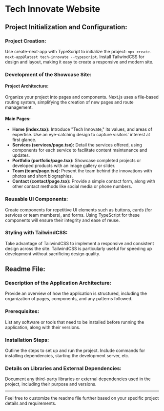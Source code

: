 # Tech Innovate Website

## Project Initialization and Configuration:

### Project Creation:

Use create-next-app with TypeScript to initialize the project: `npx create-next-app@latest tech-innovate --typescript`. Install TailwindCSS for design and layout, making it easy to create a responsive and modern site.

### Development of the Showcase Site:

#### Project Architecture:

Organize your project into pages and components. Next.js uses a file-based routing system, simplifying the creation of new pages and route management.

#### Main Pages:

- **Home (index.tsx):** Introduce "Tech Innovate," its values, and areas of expertise. Use an eye-catching design to capture visitors' interest at first glance.
- **Services (services/page.tsx):** Detail the services offered, using components for each service to facilitate content maintenance and updates.
- **Portfolio (portfolio/page.tsx):** Showcase completed projects or developed products with an image gallery or slider.
- **Team (team/page.tsx):** Present the team behind the innovations with photos and short biographies.
- **Contact (contact/page.tsx):** Provide a simple contact form, along with other contact methods like social media or phone numbers.

### Reusable UI Components:

Create components for repetitive UI elements such as buttons, cards (for services or team members), and forms. Using TypeScript for these components will ensure their integrity and ease of reuse.

### Styling with TailwindCSS:

Take advantage of TailwindCSS to implement a responsive and consistent design across the site. TailwindCSS is particularly useful for speeding up development without sacrificing design quality.

## Readme File:

### Description of the Application Architecture:

Provide an overview of how the application is structured, including the organization of pages, components, and any patterns followed.

### Prerequisites:

List any software or tools that need to be installed before running the application, along with their versions.

### Installation Steps:

Outline the steps to set up and run the project. Include commands for installing dependencies, starting the development server, etc.

### Details on Libraries and External Dependencies:

Document any third-party libraries or external dependencies used in the project, including their purpose and versions.

---

Feel free to customize the readme file further based on your specific project details and requirements.
